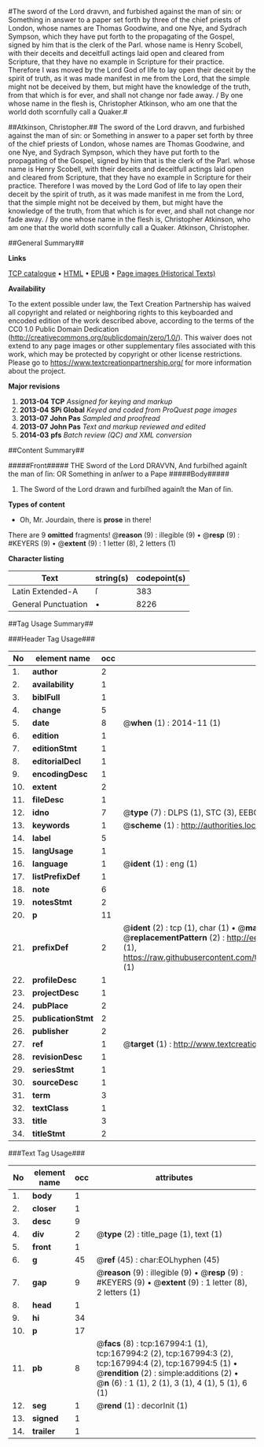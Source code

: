 #The sword of the Lord dravvn, and furbished against the man of sin: or Something in answer to a paper set forth by three of the chief priests of London, whose names are Thomas Goodwine, and one Nye, and Sydrach Sympson, which they have put forth to the propagating of the Gospel, signed by him that is the clerk of the Parl. whose name is Henry Scobell, with their deceits and deceitfull actings laid open and cleared from Scripture, that they have no example in Scripture for their practice. Therefore I was moved by the Lord God of life to lay open their deceit by the spirit of truth, as it was made manifest in me from the Lord, that the simple might not be deceived by them, but might have the knowledge of the truth, from that which is for ever, and shall not change nor fade away. / By one whose name in the flesh is, Christopher Atkinson, who am one that the world doth scornfully call a Quaker.#

##Atkinson, Christopher.##
The sword of the Lord dravvn, and furbished against the man of sin: or Something in answer to a paper set forth by three of the chief priests of London, whose names are Thomas Goodwine, and one Nye, and Sydrach Sympson, which they have put forth to the propagating of the Gospel, signed by him that is the clerk of the Parl. whose name is Henry Scobell, with their deceits and deceitfull actings laid open and cleared from Scripture, that they have no example in Scripture for their practice. Therefore I was moved by the Lord God of life to lay open their deceit by the spirit of truth, as it was made manifest in me from the Lord, that the simple might not be deceived by them, but might have the knowledge of the truth, from that which is for ever, and shall not change nor fade away. / By one whose name in the flesh is, Christopher Atkinson, who am one that the world doth scornfully call a Quaker.
Atkinson, Christopher.

##General Summary##

**Links**

[TCP catalogue](http://www.ota.ox.ac.uk/tcp/)  • 
[HTML](http://tei.it.ox.ac.uk/tcp/Texts-HTML/free/A75/A75770.html)  • 
[EPUB](http://tei.it.ox.ac.uk/tcp/Texts-EPUB/free/A75/A75770.epub) • 
[Page images (Historical Texts)](https://historicaltexts.jisc.ac.uk/eebo-99866445e)

**Availability**

To the extent possible under law, the Text Creation Partnership has waived all copyright and related or neighboring rights to this keyboarded and encoded edition of the work described above, according to the terms of the CC0 1.0 Public Domain Dedication (http://creativecommons.org/publicdomain/zero/1.0/). This waiver does not extend to any page images or other supplementary files associated with this work, which may be protected by copyright or other license restrictions. Please go to https://www.textcreationpartnership.org/ for more information about the project.

**Major revisions**

1. __2013-04__ __TCP__ *Assigned for keying and markup*
1. __2013-04__ __SPi Global__ *Keyed and coded from ProQuest page images*
1. __2013-07__ __John Pas__ *Sampled and proofread*
1. __2013-07__ __John Pas__ *Text and markup reviewed and edited*
1. __2014-03__ __pfs__ *Batch review (QC) and XML conversion*

##Content Summary##

#####Front#####
THE Sword of the Lord DRAVVN, And furbiſhed againſt the man of ſin: OR Something in anſwer to a Pape
#####Body#####

1. The Sword of the Lord drawn and furbiſhed againſt the Man of ſin.

**Types of content**

  * Oh, Mr. Jourdain, there is **prose** in there!

There are 9 **omitted** fragments! 
 @__reason__ (9) : illegible (9)  •  @__resp__ (9) : #KEYERS (9)  •  @__extent__ (9) : 1 letter (8), 2 letters (1)

**Character listing**


|Text|string(s)|codepoint(s)|
|---|---|---|
|Latin Extended-A|ſ|383|
|General Punctuation|•|8226|

##Tag Usage Summary##

###Header Tag Usage###

|No|element name|occ|attributes|
|---|---|---|---|
|1.|__author__|2||
|2.|__availability__|1||
|3.|__biblFull__|1||
|4.|__change__|5||
|5.|__date__|8| @__when__ (1) : 2014-11 (1)|
|6.|__edition__|1||
|7.|__editionStmt__|1||
|8.|__editorialDecl__|1||
|9.|__encodingDesc__|1||
|10.|__extent__|2||
|11.|__fileDesc__|1||
|12.|__idno__|7| @__type__ (7) : DLPS (1), STC (3), EEBO-CITATION (1), PROQUEST (1), VID (1)|
|13.|__keywords__|1| @__scheme__ (1) : http://authorities.loc.gov/ (1)|
|14.|__label__|5||
|15.|__langUsage__|1||
|16.|__language__|1| @__ident__ (1) : eng (1)|
|17.|__listPrefixDef__|1||
|18.|__note__|6||
|19.|__notesStmt__|2||
|20.|__p__|11||
|21.|__prefixDef__|2| @__ident__ (2) : tcp (1), char (1)  •  @__matchPattern__ (2) : ([0-9\-]+):([0-9IVX]+) (1), (.+) (1)  •  @__replacementPattern__ (2) : http://eebo.chadwyck.com/downloadtiff?vid=$1&page=$2 (1), https://raw.githubusercontent.com/textcreationpartnership/Texts/master/tcpchars.xml#$1 (1)|
|22.|__profileDesc__|1||
|23.|__projectDesc__|1||
|24.|__pubPlace__|2||
|25.|__publicationStmt__|2||
|26.|__publisher__|2||
|27.|__ref__|1| @__target__ (1) : http://www.textcreationpartnership.org/docs/. (1)|
|28.|__revisionDesc__|1||
|29.|__seriesStmt__|1||
|30.|__sourceDesc__|1||
|31.|__term__|3||
|32.|__textClass__|1||
|33.|__title__|3||
|34.|__titleStmt__|2||


###Text Tag Usage###

|No|element name|occ|attributes|
|---|---|---|---|
|1.|__body__|1||
|2.|__closer__|1||
|3.|__desc__|9||
|4.|__div__|2| @__type__ (2) : title_page (1), text (1)|
|5.|__front__|1||
|6.|__g__|45| @__ref__ (45) : char:EOLhyphen (45)|
|7.|__gap__|9| @__reason__ (9) : illegible (9)  •  @__resp__ (9) : #KEYERS (9)  •  @__extent__ (9) : 1 letter (8), 2 letters (1)|
|8.|__head__|1||
|9.|__hi__|34||
|10.|__p__|17||
|11.|__pb__|8| @__facs__ (8) : tcp:167994:1 (1), tcp:167994:2 (2), tcp:167994:3 (2), tcp:167994:4 (2), tcp:167994:5 (1)  •  @__rendition__ (2) : simple:additions (2)  •  @__n__ (6) : 1 (1), 2 (1), 3 (1), 4 (1), 5 (1), 6 (1)|
|12.|__seg__|1| @__rend__ (1) : decorInit (1)|
|13.|__signed__|1||
|14.|__trailer__|1||
